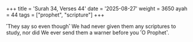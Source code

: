 +++
title = 'Surah 34, Verses 44'
date = '2025-08-27'
weight = 3650
ayah = 44
tags = ["prophet", "scripture"]
+++

˹They say so even though˺ We had never given them any scriptures to study, nor did We ever send them a warner before you ˹O Prophet˺.
